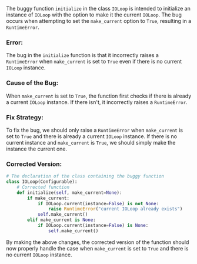 The buggy function `initialize` in the class `IOLoop` is intended to initialize an instance of `IOLoop` with the option to make it the current `IOLoop`. The bug occurs when attempting to set the `make_current` option to `True`, resulting in a `RuntimeError`.

### Error:
The bug in the `initialize` function is that it incorrectly raises a `RuntimeError` when `make_current` is set to `True` even if there is no current `IOLoop` instance.

### Cause of the Bug:
When `make_current` is set to `True`, the function first checks if there is already a current `IOLoop` instance. If there isn't, it incorrectly raises a `RuntimeError`.

### Fix Strategy:
To fix the bug, we should only raise a `RuntimeError` when `make_current` is set to `True` and there is already a current `IOLoop` instance. If there is no current instance and `make_current` is `True`, we should simply make the instance the current one.

### Corrected Version:

```python
# The declaration of the class containing the buggy function
class IOLoop(Configurable):    
    # Corrected function
    def initialize(self, make_current=None):
        if make_current:
            if IOLoop.current(instance=False) is not None:
                raise RuntimeError("current IOLoop already exists")
            self.make_current()
        elif make_current is None:
            if IOLoop.current(instance=False) is None:
                self.make_current()
```

By making the above changes, the corrected version of the function should now properly handle the case when `make_current` is set to `True` and there is no current `IOLoop` instance.